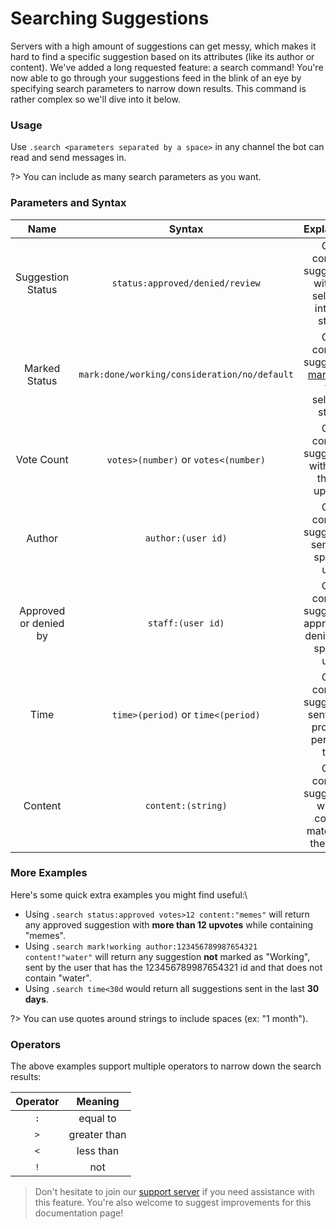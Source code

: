 # Searching Suggestions

Servers with a high amount of suggestions can get messy, which makes it hard to find a specific suggestion based on its attributes (like its author or content). We've added a long requested feature: a search command! You're now able to go through your suggestions feed in the blink of an eye by specifying search parameters to narrow down results. This command is rather complex so we'll dive into it below.

### Usage
Use `.search <parameters separated by a space>` in any channel the bot can read and send messages in.

?> You can include as many search parameters as you want. 

### Parameters and Syntax

| Name                     | Syntax                                       |  Explanation                                                               | Example                             |
|:------------------------:|:--------------------------------------------:|:--------------------------------------------------------------------------:|:-----------------------------------:|
| Suggestion Status        | `status:approved/denied/review`              |  Only contains suggestions with the selected internal status               | `.search status:approved`           |
| Marked Status            | `mark:done/working/consideration/no/default` |  Only contains suggestions [marked](/staff/mark.md) as the selected status | `.search mark:working`              |
| Vote Count               | `votes>(number)` or `votes<(number)`         |  Only contains suggestions with more than X upvotes                        | `.search votes>15`                  |
| Author                   | `author:(user id)`                           |  Only contains suggestions sent by a specific user                         | `.search author:327887845270487041` |
| Approved or denied by    | `staff:(user id)`                            |  Only contains suggestions approved or denied by a specific user           | `.search staff:373912954057392138`  |
| Time                     | `time>(period)` or `time<(period)`           |  Only contains suggestions sent in the provided period of time             | `.search time<"1 month"`            |
| Content                  | `content:(string)`                           |  Only contains suggestions whose content match with the string             | `.search content:"bananas`          |

### More Examples
Here's some quick extra examples you might find useful:\
- Using `.search status:approved votes>12 content:"memes"` will return any approved suggestion with **more than 12 upvotes** while containing "memes".
- Using `.search mark!working author:123456789987654321 content!"water"` will return any suggestion **not** marked as "Working", sent by the user that has the 123456789987654321 id and that does not contain "water".
- Using `.search time<30d` would return all suggestions sent in the last **30 days**.

?> You can use quotes around strings to include spaces (ex: "1 month").


### Operators
The above examples support multiple operators to narrow down the search results:

| Operator | Meaning      |
|:--------:|:------------:|
| `:`      | equal to     |
| `>`      | greater than |
| `<`      | less than    |
| `!`      | not          |


> Don't hesitate to join our [support server](https://suggester.js.org/support) if you need assistance with this feature. You're also welcome to suggest improvements for this documentation page!
